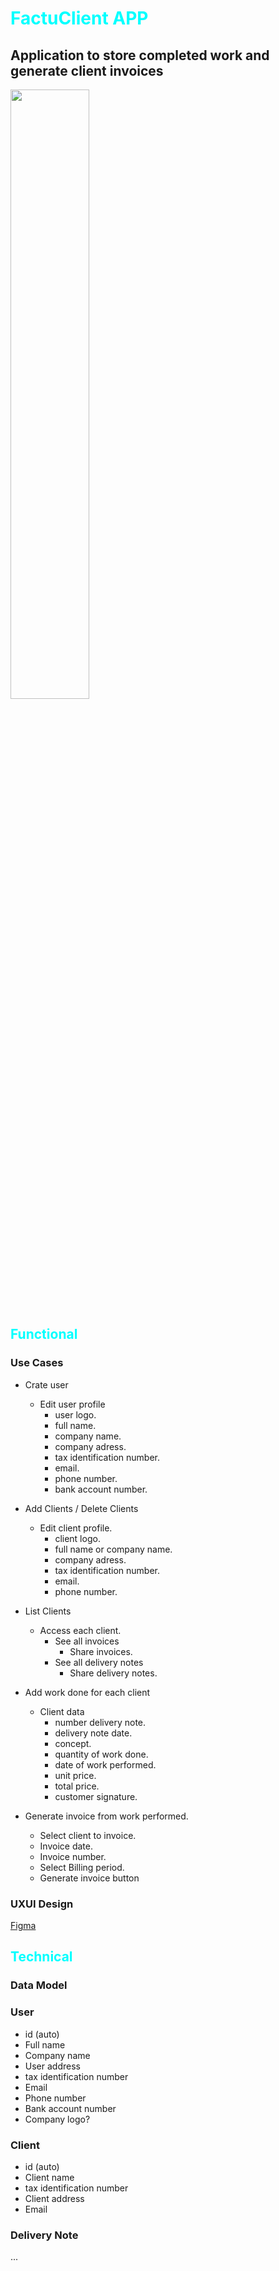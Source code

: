 # <span style="color:cyan;">FactuClient APP</span>

## Application to store completed work and generate client invoices

<img style="width:50%" src="https://media1.giphy.com/media/v1.Y2lkPTc5MGI3NjExa3R3MmRvcDR3Znd5N3RoczF4MjV1ZWJrc2t6Y2tuNWt6eWU0ZzV3NyZlcD12MV9pbnRlcm5hbF9naWZfYnlfaWQmY3Q9Zw/FAEEL82CUc1JPBas1V/giphy.webp" >

## <span style="color:cyan;">Functional</span>

### Use Cases

- Crate user
  - Edit user profile
    - user logo.
    - full name.
    - company name.
    - company adress.
    - tax identification number.
    - email.
    - phone number.
    - bank account number.
  
- Add Clients / Delete Clients
  - Edit client profile.
    - client logo.
    - full name or company name.
    - company adress.
    - tax identification number.
    - email.
    - phone number.

- List Clients
  - Access each client.
    - See all invoices
      - Share invoices.
    - See all delivery notes
      - Share delivery notes.

- Add work done for each client
  - Client data
    - number delivery note.
    - delivery note date.
    - concept.
    - quantity of work done.
    - date of work performed.
    - unit price.
    - total price.
    - customer signature.
  
- Generate invoice from work performed.
  - Select client to invoice.
  - Invoice date.
  - Invoice number.
  - Select Billing period.
  - Generate invoice button

### UXUI Design

[Figma](https://www.figma.com/design/FtmTtX9cZewWlv6yqsj4nu/demo-app?node-id=0-1&t=tNho9NZQl4l4RETJ-0)

## <span style="color:cyan;">Technical</span>

### Data Model

### User

- id (auto)
- Full name
- Company name
- User address
- tax identification number
- Email
- Phone number
- Bank account number
- Company logo?

### Client

- id (auto)
- Client name
- tax identification number
- Client address
- Email

### Delivery Note


...
